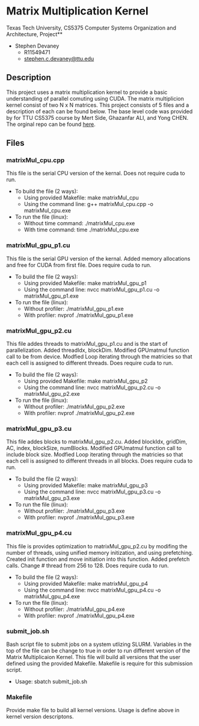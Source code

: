 # Matrix Multiplication Kernel
Texas Tech University, CS5375 Computer Systems Organization and Architecture, Project**
* Stephen Devaney
  * R11549471
  * stephen.c.devaney@ttu.edu

## Description
This project uses a matrix multiplication kernel to provide a basic understanding of parallel comuting using CUDA.
The matrix multiplicion kernel consist of two N x N matrices. This project consists of 5 files and a description 
of each can be found below. The base level code was provided by for TTU CS5375 course by Mert Side, Ghazanfar ALI, 
and Yong CHEN. The orginal repo can be found [here](https://github.com/mertside/CS5375_GPU_Lecture).

## Files
### matrixMul_cpu.cpp
This file is the serial CPU version of the kernal. Does not require cuda to run.
* To build the file (2 ways):
  * Using provided Makefile: make matrixMul_cpu
  * Using the command line: g++ matrixMul_cpu.cpp -o matrixMul_cpu.exe
* To run the file (linux):
  * Without time command: ./matrixMul_cpu.exe
  * With time command: time ./matrixMul_cpu.exe
  
### matrixMul_gpu_p1.cu
This file is the serial GPU version of the kernal. Added memory allocations and free for CUDA from first file. Does require cuda to run.
* To build the file (2 ways):
  * Using provided Makefile: make matrixMul_gpu_p1
  * Using the command line: nvcc matrixMul_gpu_p1.cu -o matrixMul_gpu_p1.exe
* To run the file (linux):
  * Without profiler: ./matrixMul_gpu_p1.exe
  * With profiler: nvprof  ./matrixMul_gpu_p1.exe
  
### matrixMul_gpu_p2.cu
This file addes threads to matrixMul_gpu_p1.cu and is the start of parallelization. Added threadIdx, blockDim. Modified GPUmatmul function call to be from device. Modfied Loop iterating through the matricies so that each cell is assigned to different threads. Does require cuda to run.
* To build the file (2 ways):
  * Using provided Makefile: make matrixMul_gpu_p2
  * Using the command line: nvcc matrixMul_gpu_p2.cu -o matrixMul_gpu_p2.exe
* To run the file (linux):
  * Without profiler: ./matrixMul_gpu_p2.exe
  * With profiler: nvprof  ./matrixMul_gpu_p2.exe
  
### matrixMul_gpu_p3.cu
This file addes blocks to matrixMul_gpu_p2.cu. Added blockIdx, gridDim, AC, index, blockSize, numBlocks. Modified GPUmatmul function call to include block size. Modfied Loop iterating through the matricies so that each cell is assigned to different threads in all blocks. Does require cuda to run.
* To build the file (2 ways):
  * Using provided Makefile: make matrixMul_gpu_p3
  * Using the command line: nvcc matrixMul_gpu_p3.cu -o matrixMul_gpu_p3.exe
* To run the file (linux):
  * Without profiler: ./matrixMul_gpu_p3.exe
  * With profiler: nvprof  ./matrixMul_gpu_p3.exe
  
### matrixMul_gpu_p4.cu
This file is provides optimization to matrixMul_gpu_p2.cu by modifing the number of threads, using unified memory initization, and using prefetching. Created init function and move initiation into this function. Added prefetch calls. Change # thread from 256 to 128. Does require cuda to run.
* To build the file (2 ways):
  * Using provided Makefile: make matrixMul_gpu_p4
  * Using the command line: nvcc matrixMul_gpu_p4.cu -o matrixMul_gpu_p4.exe
* To run the file (linux):
  * Without profiler: ./matrixMul_gpu_p4.exe
  * With profiler: nvprof  ./matrixMul_gpu_p4.exe
  
### submit_job.sh
Bash script file to submit jobs on a system utlizing SLURM. Variables in the top of the file can be change to true in order to run different version of the Matrix Multiplicaion Kernel. This file will build all versions that the user defined using the provided Makefile. Makefile is require for this submission script.
* Usage: sbatch submit_job.sh

### Makefile
Provide make file to build all kernel versions. Usage is define above in kernel version descriptons.
